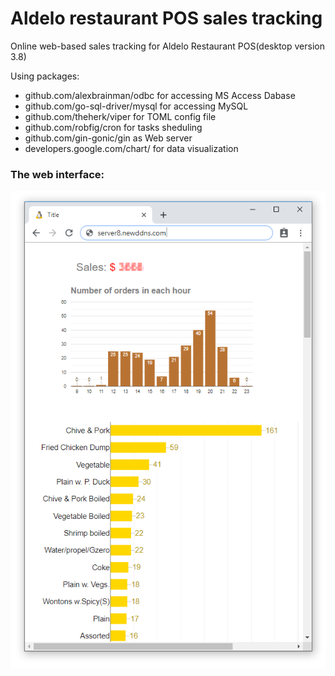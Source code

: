 # Aldelo restaurant POS sales tracking
Online web-based sales tracking for Aldelo Restaurant POS(desktop version 3.8)

Using packages:
  - github.com/alexbrainman/odbc for accessing MS Access Dabase
  - github.com/go-sql-driver/mysql for accessing MySQL
  - github.com/theherk/viper for TOML config file
  - github.com/robfig/cron for tasks sheduling
  - github.com/gin-gonic/gin as Web server
  - developers.google.com/chart/ for data visualization

### The web interface:
<img src="https://raw.githubusercontent.com/qienhuang/aldelo_pos_sales_tracking/master/snapshots/web_page.png" style="height=100% width=100%"> 
